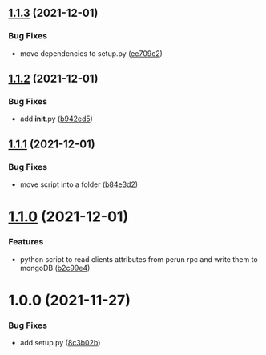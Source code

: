 ## [1.1.3](https://github.com/CESNET/spreg-satosa-sync/compare/v1.1.2...v1.1.3) (2021-12-01)


### Bug Fixes

* move dependencies to setup.py ([ee709e2](https://github.com/CESNET/spreg-satosa-sync/commit/ee709e24d49e179dab62d31f1066fa85174b810d))

## [1.1.2](https://github.com/CESNET/spreg-satosa-sync/compare/v1.1.1...v1.1.2) (2021-12-01)


### Bug Fixes

* add __init__.py ([b942ed5](https://github.com/CESNET/spreg-satosa-sync/commit/b942ed5ffa0690b5be10de2067bfda612385173d))

## [1.1.1](https://github.com/CESNET/spreg-satosa-sync/compare/v1.1.0...v1.1.1) (2021-12-01)


### Bug Fixes

* move script into a folder ([b84e3d2](https://github.com/CESNET/spreg-satosa-sync/commit/b84e3d2cd42d1e9161fb25d9069b814fe58222e5))

# [1.1.0](https://github.com/CESNET/spreg-satosa-sync/compare/v1.0.0...v1.1.0) (2021-12-01)


### Features

* python script to read clients attributes from perun rpc and write them to mongoDB ([b2c99e4](https://github.com/CESNET/spreg-satosa-sync/commit/b2c99e431b40409b042b6ff1939856964d5164b2))

# 1.0.0 (2021-11-27)

### Bug Fixes

- add setup.py ([8c3b02b](https://github.com/CESNET/spreg-satosa-sync/commit/8c3b02b981c6054c484554742853f62acaebb51a))
